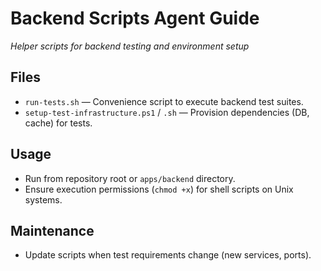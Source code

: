 # Backend Scripts Agent Guide
*Helper scripts for backend testing and environment setup*

## Files
- `run-tests.sh` — Convenience script to execute backend test suites.
- `setup-test-infrastructure.ps1` / `.sh` — Provision dependencies (DB, cache) for tests.

## Usage
- Run from repository root or `apps/backend` directory.
- Ensure execution permissions (`chmod +x`) for shell scripts on Unix systems.

## Maintenance
- Update scripts when test requirements change (new services, ports).

